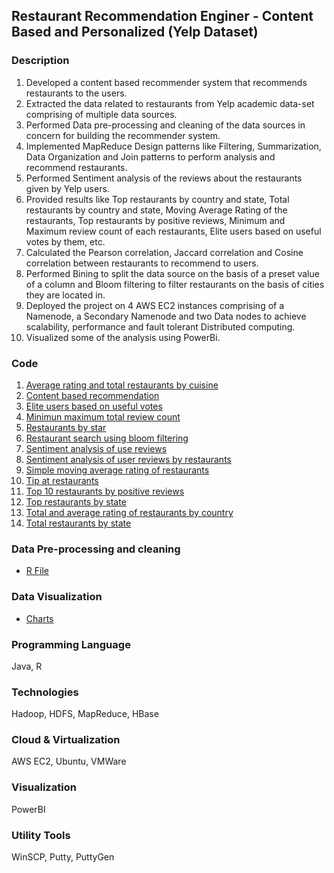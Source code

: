 ## Restaurant Recommendation Enginer - Content Based and Personalized (Yelp Dataset)

### Description
1. Developed a content based recommender system that recommends restaurants to the users.
2. Extracted the data related to restaurants from Yelp academic data-set comprising of multiple data sources.
3. Performed Data pre-processing and cleaning of the data sources in concern for building the recommender system.
4. Implemented MapReduce Design patterns like Filtering, Summarization, Data Organization and Join patterns to perform analysis and recommend restaurants.
5. Performed Sentiment analysis of the reviews about the restaurants given by Yelp users.
6. Provided results like Top restaurants by country and state, Total restaurants by country and state, Moving Average Rating of the restaurants, Top restaurants by positive reviews, Minimum and Maximum review count of each restaurants, Elite users based on useful votes by them, etc.
7. Calculated the Pearson correlation, Jaccard correlation and Cosine correlation between restaurants to recommend to users.
8. Performed Bining to split the data source on the basis of a preset value of a column and Bloom filtering to filter restaurants on the basis of cities they are located in.
9. Deployed the project on 4 AWS EC2 instances comprising of a Namenode, a Secondary Namenode and two Data nodes to achieve scalability, performance and fault tolerant Distributed computing.
10. Visualized some of the analysis using PowerBi.

### Code
1. [Average rating and total restaurants by cuisine](https://github.com/agrawal-priyank/AWS-Yelp-Recommender_Hadoop-MapReduce-Project/tree/master/RestaurantRecommenderSystem/src/edu/neu/averageratingandtotalrestaurantsbycuisine)
2. [Content based recommendation](https://github.com/agrawal-priyank/AWS-Yelp-Recommender_Hadoop-MapReduce-Project/tree/master/RestaurantRecommenderSystem/src/edu/neu/contentbasedrecommendation)
3. [Elite users based on useful votes](https://github.com/agrawal-priyank/AWS-Yelp-Recommender_Hadoop-MapReduce-Project/tree/master/RestaurantRecommenderSystem/src/edu/neu/eliteusersbasedonusefulvotes)
4. [Minimun maximum total review count](https://github.com/agrawal-priyank/AWS-Yelp-Recommender_Hadoop-MapReduce-Project/tree/master/RestaurantRecommenderSystem/src/edu/neu/minmaxtotalreviewcount)
5. [Restaurants by star](https://github.com/agrawal-priyank/AWS-Yelp-Recommender_Hadoop-MapReduce-Project/tree/master/RestaurantRecommenderSystem/src/edu/neu/restaurantsbystar)
6. [Restaurant search using bloom filtering](https://github.com/agrawal-priyank/AWS-Yelp-Recommender_Hadoop-MapReduce-Project/tree/master/RestaurantRecommenderSystem/src/edu/neu/restaurantsearchusingbloomfiltering)
7. [Sentiment analysis of use reviews](https://github.com/agrawal-priyank/AWS-Yelp-Recommender_Hadoop-MapReduce-Project/tree/master/RestaurantRecommenderSystem/src/edu/neu/sentimentanalysisofuserreviews)
8. [Sentiment analysis of user reviews by restaurants](https://github.com/agrawal-priyank/AWS-Yelp-Recommender_Hadoop-MapReduce-Project/tree/master/RestaurantRecommenderSystem/src/edu/neu/sentimentanalysisofuserreviewsbyrestaurants)
9. [Simple moving average rating of restaurants](https://github.com/agrawal-priyank/AWS-Yelp-Recommender_Hadoop-MapReduce-Project/tree/master/RestaurantRecommenderSystem/src/edu/neu/simplemovingaverageratingofrestaurants)
10. [Tip at restaurants](https://github.com/agrawal-priyank/AWS-Yelp-Recommender_Hadoop-MapReduce-Project/tree/master/RestaurantRecommenderSystem/src/edu/neu/tipatrestaurants)
11. [Top 10 restaurants by positive reviews](https://github.com/agrawal-priyank/AWS-Yelp-Recommender_Hadoop-MapReduce-Project/tree/master/RestaurantRecommenderSystem/src/edu/neu/top10restaurantsbypositivereviews)
12. [Top restaurants by state](https://github.com/agrawal-priyank/AWS-Yelp-Recommender_Hadoop-MapReduce-Project/tree/master/RestaurantRecommenderSystem/src/edu/neu/toprestaurantsbystate)
13. [Total and average rating of restaurants by country](https://github.com/agrawal-priyank/AWS-Yelp-Recommender_Hadoop-MapReduce-Project/tree/master/RestaurantRecommenderSystem/src/edu/neu/totalandaverageratingofrestaurantsbycountry)
14. [Total restaurants by state](https://github.com/agrawal-priyank/AWS-Yelp-Recommender_Hadoop-MapReduce-Project/tree/master/RestaurantRecommenderSystem/src/edu/neu/totalrestaurantsbystate)

### Data Pre-processing and cleaning
* [R File]()

### Data Visualization
* [Charts]()

### Programming Language
Java, R

### Technologies
Hadoop, HDFS, MapReduce, HBase

### Cloud & Virtualization
AWS EC2, Ubuntu, VMWare

### Visualization
PowerBI

### Utility Tools
WinSCP, Putty, PuttyGen
